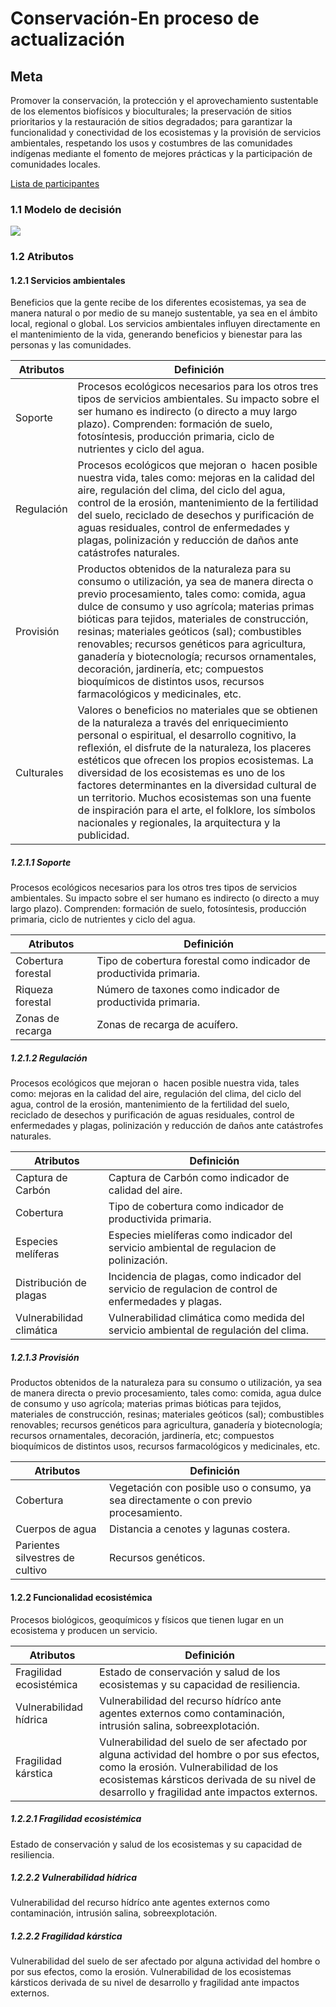 # Conservación-En proceso de actualización

<!-- Ruta de la documentación:
FOMIX\fmx_estudio_tecnico\diagnostico\talleres\sphinx\docs -->

## Meta

Promover la conservación, la protección y el aprovechamiento sustentable de los elementos biofísicos y bioculturales; la preservación de sitios prioritarios y la restauración de sitios degradados; para garantizar la funcionalidad y conectividad de los ecosistemas y la provisión de servicios ambientales, respetando los usos y costumbres de las comunidades indígenas mediante el fomento de mejores prácticas y la participación de comunidades locales.

[Lista de participantes]()

### 1.1 Modelo de decisión

![](/recursos/conservacion/fi_conservacion.png)

### 1.2 Atributos

#### 1.2.1 Servicios ambientales

 Beneficios que la gente recibe de los diferentes ecosistemas, ya sea de manera natural o por medio de su manejo sustentable, ya sea en el ámbito local, regional o global. Los   servicios ambientales influyen directamente en el mantenimiento de la vida, generando beneficios y bienestar para las personas y las comunidades.

Atributos | Definición
-- | --
Soporte | Procesos ecológicos necesarios para los otros tres tipos de servicios ambientales. Su impacto sobre el ser humano es indirecto (o directo a muy largo plazo). Comprenden: formación de suelo, fotosíntesis, producción primaria, ciclo de nutrientes y ciclo del   agua.
Regulación | Procesos ecológicos que mejoran o  hacen posible nuestra vida, tales como: mejoras en la calidad del aire, regulación del clima, del ciclo del agua, control de la erosión, mantenimiento de la fertilidad del suelo, reciclado de desechos y purificación de aguas residuales, control de enfermedades y plagas, polinización y reducción de daños ante catástrofes naturales.
Provisión | Productos obtenidos de la   naturaleza para su consumo o utilización, ya sea de manera directa o previo procesamiento, tales como: comida, agua dulce de consumo y uso agrícola; materias primas bióticas para tejidos, materiales de construcción, resinas;   materiales geóticos (sal); combustibles renovables; recursos genéticos para   agricultura, ganadería y biotecnología; recursos ornamentales, decoración, jardinería, etc; compuestos bioquímicos de distintos usos, recursos farmacológicos y medicinales, etc.
Culturales | Valores o beneficios no materiales que se obtienen de la naturaleza a través del enriquecimiento personal o espiritual, el desarrollo cognitivo, la reflexión, el disfrute de la naturaleza, los placeres estéticos que ofrecen los propios ecosistemas. La   diversidad de los ecosistemas es uno de los factores determinantes en la diversidad cultural de un territorio. Muchos ecosistemas son una fuente de inspiración para el arte, el folklore, los símbolos nacionales y regionales, la arquitectura y la publicidad.

##### 1.2.1.1 Soporte

Procesos ecológicos necesarios para los otros tres tipos de servicios ambientales. Su impacto sobre el ser humano es indirecto (o directo a muy largo plazo). Comprenden: formación de suelo, fotosíntesis, producción primaria, ciclo de nutrientes y ciclo del   agua.

Atributos | Definición
-- | --
Cobertura forestal | Tipo de cobertura forestal como indicador de productivida primaria.  
Riqueza forestal | Número de taxones como indicador de productivida primaria.  
Zonas de recarga | Zonas de recarga de acuífero.

##### 1.2.1.2 Regulación

Procesos ecológicos que mejoran o  hacen posible nuestra vida, tales como: mejoras en la calidad del aire, regulación del clima, del ciclo del agua, control de la erosión, mantenimiento de la fertilidad del suelo, reciclado de desechos y purificación de aguas residuales, control de enfermedades y plagas, polinización y reducción de daños ante catástrofes naturales.

Atributos | Definición
-- | --
Captura de Carbón | Captura de Carbón como indicador de calidad del aire.   
Cobertura | Tipo de cobertura como indicador de productivida primaria.   
Especies melíferas | Especies mielíferas como indicador del servicio ambiental de regulacion de polinización.
Distribución de plagas | Incidencia de plagas, como indicador del servicio de regulacion de control de enfermedades y plagas.  
Vulnerabilidad climática | Vulnerabilidad climática como medida del servicio ambiental de regulación del clima.   

##### 1.2.1.3 Provisión  

Productos obtenidos de la naturaleza para su consumo o utilización, ya sea de manera directa o previo procesamiento, tales como: comida, agua dulce de consumo y uso agrícola; materias primas bióticas para tejidos, materiales de construcción, resinas; materiales geóticos (sal); combustibles renovables; recursos genéticos para agricultura, ganadería y biotecnología; recursos ornamentales, decoración, jardinería, etc; compuestos bioquímicos de distintos usos, recursos farmacológicos y medicinales, etc.

Atributos | Definición
-- | --
Cobertura | Vegetación con posible uso o consumo, ya sea directamente o con previo procesamiento.   
Cuerpos de agua | Distancia a cenotes y lagunas costera.   
Parientes silvestres de cultivo | Recursos genéticos.  

#### 1.2.2 Funcionalidad ecosistémica

Procesos biológicos, geoquímicos y físicos que tienen lugar en un ecosistema y producen un servicio.

Atributos | Definición
-- | --
Fragilidad ecosistémica | Estado de conservación y salud de los ecosistemas y su capacidad de resiliencia.
Vulnerabilidad hídrica | Vulnerabilidad del recurso hídríco ante agentes externos como contaminación, intrusión salina,   sobreexplotación.
Fragilidad kárstica | Vulnerabilidad del suelo de ser afectado por alguna actividad del hombre o por sus efectos, como la erosión. Vulnerabilidad de los ecosistemas kársticos derivada de su nivel de desarrollo y fragilidad ante impactos externos.

##### 1.2.2.1 Fragilidad ecosistémica

Estado de conservación y salud de los ecosistemas y su capacidad de resiliencia.
 
##### 1.2.2.2 Vulnerabilidad hídrica

Vulnerabilidad del recurso hídríco ante agentes externos como contaminación, intrusión salina, sobreexplotación.

##### 1.2.2.2 Fragilidad kárstica

Vulnerabilidad del suelo de ser afectado por alguna actividad del hombre o por sus efectos, como la erosión. Vulnerabilidad de los ecosistemas kársticos derivada de su nivel de desarrollo y fragilidad ante impactos externos.
